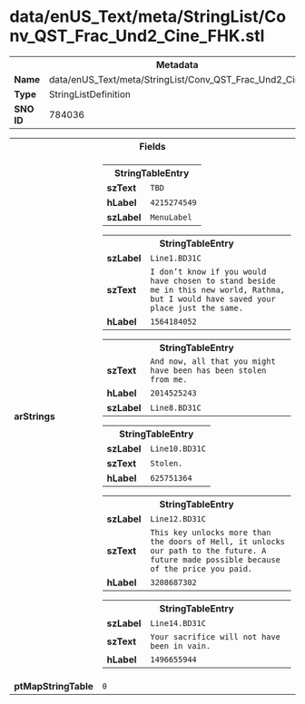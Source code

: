 <h1>data/enUS_Text/meta/StringList/Conv_QST_Frac_Und2_Cine_FHK.stl</h1><table><tr><th colspan="100%">Metadata</th></tr><tr><td><b>Name</b></td><td>data/enUS_Text/meta/StringList/Conv_QST_Frac_Und2_Cine_FHK.stl</td></tr><tr><td><b>Type</b></td><td>StringListDefinition</td></tr><tr><td><b>SNO ID</b></td><td>784036</td></tr></table>

<table><tr><th colspan="100%">Fields</th></tr><tr><td><b>arStrings</b></td><td><table><tr><th colspan="100%">StringTableEntry</th></tr><tr><td><b>szText</b></td><td><code>TBD</code></td></tr><tr><td><b>hLabel</b></td><td><code>4215274549</code></td></tr><tr><td><b>szLabel</b></td><td><code>MenuLabel</code></td></tr></table>


<table><tr><th colspan="100%">StringTableEntry</th></tr><tr><td><b>szLabel</b></td><td><code>Line1.BD31C</code></td></tr><tr><td><b>szText</b></td><td><code>I don’t know if you would have chosen to stand beside me in this new world, Rathma, but I would have saved your place just the same.</code></td></tr><tr><td><b>hLabel</b></td><td><code>1564184052</code></td></tr></table>


<table><tr><th colspan="100%">StringTableEntry</th></tr><tr><td><b>szText</b></td><td><code>And now, all that you might have been has been stolen from me.</code></td></tr><tr><td><b>hLabel</b></td><td><code>2014525243</code></td></tr><tr><td><b>szLabel</b></td><td><code>Line8.BD31C</code></td></tr></table>


<table><tr><th colspan="100%">StringTableEntry</th></tr><tr><td><b>szLabel</b></td><td><code>Line10.BD31C</code></td></tr><tr><td><b>szText</b></td><td><code>Stolen.</code></td></tr><tr><td><b>hLabel</b></td><td><code>625751364</code></td></tr></table>


<table><tr><th colspan="100%">StringTableEntry</th></tr><tr><td><b>szLabel</b></td><td><code>Line12.BD31C</code></td></tr><tr><td><b>szText</b></td><td><code>This key unlocks more than the doors of Hell, it unlocks our path to the future. A future made possible because of the price you paid.</code></td></tr><tr><td><b>hLabel</b></td><td><code>3208687302</code></td></tr></table>


<table><tr><th colspan="100%">StringTableEntry</th></tr><tr><td><b>szLabel</b></td><td><code>Line14.BD31C</code></td></tr><tr><td><b>szText</b></td><td><code>Your sacrifice will not have been in vain.</code></td></tr><tr><td><b>hLabel</b></td><td><code>1496655944</code></td></tr></table>


</td></tr><tr><td><b>ptMapStringTable</b></td><td><code>0</code></td></tr></table>

